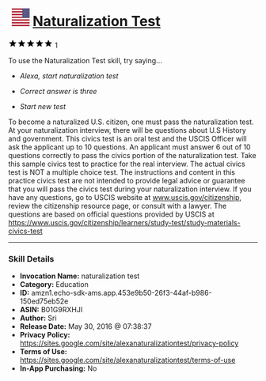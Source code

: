 # &nbsp;<img src="skill_icon" alt="Naturalization Test icon" width="36"> [Naturalization Test](http://alexa.amazon.com/#skills/amzn1.echo-sdk-ams.app.453e9b50-26f3-44af-b986-150ed75eb52e)
![5 stars](../../images/ic_star_black_18dp_1x.png)![5 stars](../../images/ic_star_black_18dp_1x.png)![5 stars](../../images/ic_star_black_18dp_1x.png)![5 stars](../../images/ic_star_black_18dp_1x.png)![5 stars](../../images/ic_star_black_18dp_1x.png) 1

To use the Naturalization Test skill, try saying...

* *Alexa, start naturalization test*

* *Correct answer is three*

* *Start new test*

To become a naturalized U.S. citizen, one must pass the naturalization test. At your naturalization interview, there will be questions about U.S History and government. This civics test is an oral test and the USCIS Officer will ask the applicant up to 10 questions. An applicant must answer 6 out of 10 questions correctly to pass the civics portion of the naturalization test. Take this sample civics test to practice for the real interview. The actual civics test is NOT a multiple choice test. The instructions and content in this practice civics test are not intended to provide legal advice or guarantee that you will pass the civics test during your naturalization interview. If you have any questions, go to USCIS website at www.uscis.gov/citizenship, review the citizenship resource page, or consult with a lawyer. The questions are based on official questions provided by USCIS at https://www.uscis.gov/citizenship/learners/study-test/study-materials-civics-test

***

### Skill Details

* **Invocation Name:** naturalization test
* **Category:** Education
* **ID:** amzn1.echo-sdk-ams.app.453e9b50-26f3-44af-b986-150ed75eb52e
* **ASIN:** B01G9RXHJI
* **Author:** Sri
* **Release Date:** May 30, 2016 @ 07:38:37
* **Privacy Policy:** https://sites.google.com/site/alexanaturalizationtest/privacy-policy
* **Terms of Use:** https://sites.google.com/site/alexanaturalizationtest/terms-of-use
* **In-App Purchasing:** No
